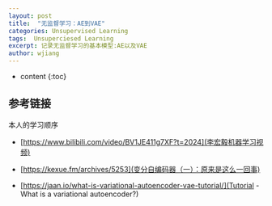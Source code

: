 ```yaml
---
layout: post
title:  "无监督学习：AE到VAE"
categories: Unsupervised Learning
tags:  Unsuperciesed Learning
excerpt: 记录无监督学习的基本模型:AE以及VAE
author: wjiang
---
```


* content
{:toc}

## 参考链接

本人的学习顺序
* [https://www.bilibili.com/video/BV1JE411g7XF?t=2024](李宏毅机器学习视频)

* [https://kexue.fm/archives/5253](变分自编码器（一）：原来是这么一回事)

* [https://jaan.io/what-is-variational-autoencoder-vae-tutorial/](Tutorial - What is a variational autoencoder?)

